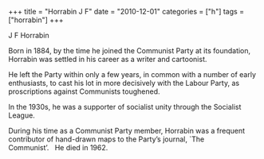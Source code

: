 +++
title = "Horrabin J F"
date = "2010-12-01"
categories = ["h"]
tags = ["horrabin"]
+++

J F Horrabin

Born in 1884, by the time he joined the Communist Party at its foundation, Horrabin was settled in his career as a writer and cartoonist.

He left the Party within only a few years, in common with a number of early enthusiasts, to cast his lot in more decisively with the Labour Party, as proscriptions against Communists toughened.

In the 1930s, he was a supporter of socialist unity through the Socialist League.

During his time as a Communist Party member, Horrabin was a frequent contributor of hand-drawn maps to the Party’s journal, \`The Communist’.   He died in 1962.
